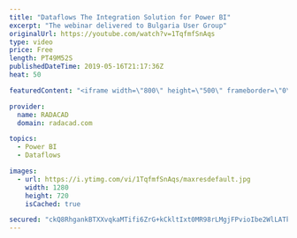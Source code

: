 ```yaml
---
title: "Dataflows The Integration Solution for Power BI"
excerpt: "The webinar delivered to Bulgaria User Group"
originalUrl: https://youtube.com/watch?v=1TqfmfSnAqs
type: video
price: Free
length: PT49M52S
publishedDateTime: 2019-05-16T21:17:36Z
heat: 50

featuredContent: "<iframe width=\"800\" height=\"500\" frameborder=\"0\" src=\"https://www.youtube.com/embed/1TqfmfSnAqs\" allow=\"accelerometer; autoplay; encrypted-media; gyroscope; picture-in-picture\" allowfullscreen></iframe>"

provider:
  name: RADACAD
  domain: radacad.com

topics:
  - Power BI
  - Dataflows

images:
  - url: https://i.ytimg.com/vi/1TqfmfSnAqs/maxresdefault.jpg
    width: 1280
    height: 720
    isCached: true

secured: "ckQ8RhgankBTXXvqkaMTifi6ZrG+kCkltIxt0MR98rLMgjFPvioIbe2WlLATk2PQ6RW5aiwEJVz/B1fRGGTdW+IKBT6CjzCB8tk7Rjn88k08VxrY06gFB741rdKWo41fzhptwyI0bnhtiZaFjw+ns9Wlixsf5XaakUPZI7HY7cFullU+7mRJO5w9yFjLH/wh3brRw1QJ6vcv/yYaQapo8z5tDV35qJvARNmOR+EGNFaIE/jzU7sxBTar+kgCb7cu5fZ2T2zpN7/PH+afVR/4XQveVMwJhXbPH8odd7kkiI/FRdDywEUWOan33hxLva+9IMz0knYr+vWfmFFPno73Chgvadq0SdHiR9skEal7QZ23xcElfBbADCmoFCxhk2xuAeOb8sFCenUYqCPfEqyI2/eeSAj0faFgDztbD8wKqK8=;xC653opFElGE8TKyI1dhzw=="
---
```


